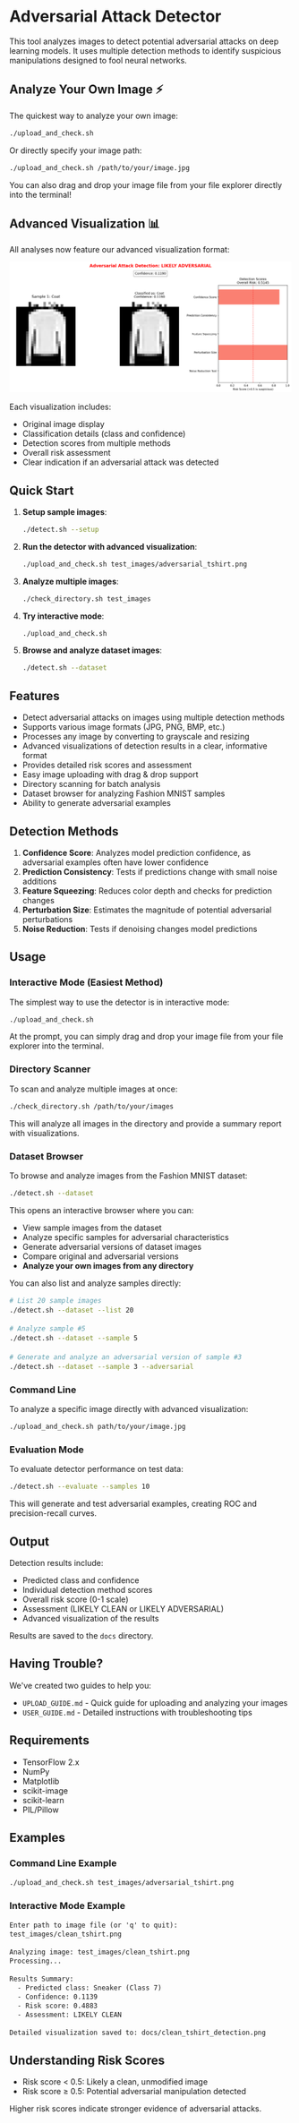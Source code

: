 # Adversarial Attack Detector

This tool analyzes images to detect potential adversarial attacks on deep learning models. It uses multiple detection methods to identify suspicious manipulations designed to fool neural networks.

## Analyze Your Own Image ⚡

The quickest way to analyze your own image:

```bash
./upload_and_check.sh
```

Or directly specify your image path:

```bash
./upload_and_check.sh /path/to/your/image.jpg
```

You can also drag and drop your image file from your file explorer directly into the terminal!

## Advanced Visualization 📊

All analyses now feature our advanced visualization format:

![Advanced Visualization](docs/detection_example.png)

Each visualization includes:
- Original image display
- Classification details (class and confidence)
- Detection scores from multiple methods
- Overall risk assessment
- Clear indication if an adversarial attack was detected

## Quick Start

1. **Setup sample images**:
   ```bash
   ./detect.sh --setup
   ```

2. **Run the detector with advanced visualization**:
   ```bash
   ./upload_and_check.sh test_images/adversarial_tshirt.png
   ```

3. **Analyze multiple images**:
   ```bash
   ./check_directory.sh test_images
   ```

4. **Try interactive mode**:
   ```bash
   ./upload_and_check.sh
   ```

5. **Browse and analyze dataset images**:
   ```bash
   ./detect.sh --dataset
   ```

## Features

- Detect adversarial attacks on images using multiple detection methods
- Supports various image formats (JPG, PNG, BMP, etc.)
- Processes any image by converting to grayscale and resizing
- Advanced visualizations of detection results in a clear, informative format
- Provides detailed risk scores and assessment
- Easy image uploading with drag & drop support
- Directory scanning for batch analysis
- Dataset browser for analyzing Fashion MNIST samples
- Ability to generate adversarial examples

## Detection Methods

1. **Confidence Score**: Analyzes model prediction confidence, as adversarial examples often have lower confidence
2. **Prediction Consistency**: Tests if predictions change with small noise additions
3. **Feature Squeezing**: Reduces color depth and checks for prediction changes
4. **Perturbation Size**: Estimates the magnitude of potential adversarial perturbations
5. **Noise Reduction**: Tests if denoising changes model predictions

## Usage

### Interactive Mode (Easiest Method)

The simplest way to use the detector is in interactive mode:

```bash
./upload_and_check.sh
```

At the prompt, you can simply drag and drop your image file from your file explorer into the terminal.

### Directory Scanner

To scan and analyze multiple images at once:

```bash
./check_directory.sh /path/to/your/images
```

This will analyze all images in the directory and provide a summary report with visualizations.

### Dataset Browser

To browse and analyze images from the Fashion MNIST dataset:

```bash
./detect.sh --dataset
```

This opens an interactive browser where you can:
- View sample images from the dataset
- Analyze specific samples for adversarial characteristics
- Generate adversarial versions of dataset images
- Compare original and adversarial versions
- **Analyze your own images from any directory**

You can also list and analyze samples directly:

```bash
# List 20 sample images
./detect.sh --dataset --list 20

# Analyze sample #5
./detect.sh --dataset --sample 5

# Generate and analyze an adversarial version of sample #3
./detect.sh --dataset --sample 3 --adversarial
```

### Command Line

To analyze a specific image directly with advanced visualization:

```bash
./upload_and_check.sh path/to/your/image.jpg
```

### Evaluation Mode

To evaluate detector performance on test data:

```bash
./detect.sh --evaluate --samples 10
```

This will generate and test adversarial examples, creating ROC and precision-recall curves.

## Output

Detection results include:
- Predicted class and confidence
- Individual detection method scores
- Overall risk score (0-1 scale)
- Assessment (LIKELY CLEAN or LIKELY ADVERSARIAL)
- Advanced visualization of the results

Results are saved to the `docs` directory.

## Having Trouble?

We've created two guides to help you:

- `UPLOAD_GUIDE.md` - Quick guide for uploading and analyzing your images
- `USER_GUIDE.md` - Detailed instructions with troubleshooting tips

## Requirements

- TensorFlow 2.x
- NumPy
- Matplotlib
- scikit-image
- scikit-learn
- PIL/Pillow

## Examples

### Command Line Example

```bash
./upload_and_check.sh test_images/adversarial_tshirt.png
```

### Interactive Mode Example

```
Enter path to image file (or 'q' to quit): test_images/clean_tshirt.png

Analyzing image: test_images/clean_tshirt.png
Processing...

Results Summary:
  - Predicted class: Sneaker (Class 7)
  - Confidence: 0.1139
  - Risk score: 0.4883
  - Assessment: LIKELY CLEAN

Detailed visualization saved to: docs/clean_tshirt_detection.png
```

## Understanding Risk Scores

- Risk score < 0.5: Likely a clean, unmodified image
- Risk score ≥ 0.5: Potential adversarial manipulation detected

Higher risk scores indicate stronger evidence of adversarial attacks.



